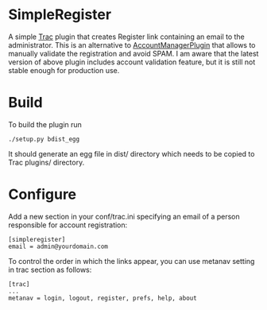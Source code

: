SimpleRegister
==============
A simple [Trac](http://trac.edgewall.org/) plugin that creates Register link containing an email to the administrator. This is an alternative to [AccountManagerPlugin](http://trac-hacks.org/wiki/AccountManagerPlugin) that allows to manually validate the registration and avoid SPAM. I am aware that the latest version of above plugin includes account validation feature, but it is still not stable enough for production use.

Build
=====
To build the plugin run
	
	./setup.py bdist_egg

It should generate an egg file in dist/ directory which needs to be copied to Trac plugins/ directory.

Configure
=========
Add a new section in your conf/trac.ini specifying an email of a person responsible for account registration:

	[simpleregister]
	email = admin@yourdomain.com

To control the order in which the links appear, you can use metanav setting in trac section as follows:

	[trac]
	...
	metanav = login, logout, register, prefs, help, about

